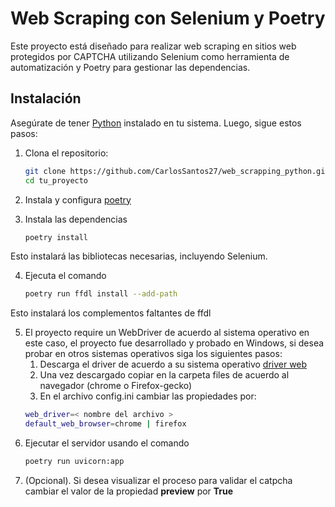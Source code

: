 # Web Scraping con Selenium y Poetry

Este proyecto está diseñado para realizar web scraping en sitios web protegidos por CAPTCHA utilizando Selenium como herramienta de automatización y Poetry para gestionar las dependencias.

## Instalación

Asegúrate de tener [Python](https://www.python.org/) instalado en tu sistema. Luego, sigue estos pasos:

1. Clona el repositorio:

    ```bash
    git clone https://github.com/CarlosSantos27/web_scrapping_python.git
    cd tu_proyecto

2. Instala y configura [poetry](https://python-poetry.org/docs/#installation)

3. Instala las dependencias

    ```bash
    poetry install

Esto instalará las bibliotecas necesarias, incluyendo Selenium.

4. Ejecuta el comando
    ```bash
    poetry run ffdl install --add-path

Esto instalará los complementos faltantes de ffdl

5. El proyecto require un WebDriver de acuerdo al sistema operativo en este caso, el proyecto fue desarrollado y probado en Windows, si desea probar en otros sistemas operativos siga los siguientes pasos:
    1. Descarga el driver de acuerdo a su sistema operativo [driver web](https://github.com/mozilla/geckodriver/releases)
    2. Una vez descargado copiar en la carpeta files de acuerdo al navegador (chrome o Firefox-gecko)
    3. En el archivo config.ini cambiar las propiedades por:
    ```bash
    web_driver=< nombre del archivo >
    default_web_browser=chrome | firefox

6. Ejecutar el servidor usando el comando
    ```bash
    poetry run uvicorn:app

7. (Opcional). Si desea visualizar el proceso para validar el catpcha cambiar el valor de la propiedad **preview** por **True**





